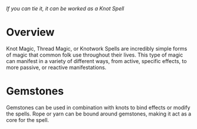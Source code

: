 *If you can tie it, it can be worked as a Knot Spell*
# Overview
Knot Magic, Thread Magic, or Knotwork Spells are incredibly simple forms of magic that common folk use throughout their lives. This type of magic can manifest in a variety of different ways, from active, specific effects, to more passive, or reactive manifestations.
# Gemstones
Gemstones can be used in combination with knots to bind effects or modify the spells. Rope or yarn can be bound around gemstones, making it act as a core for the spell.